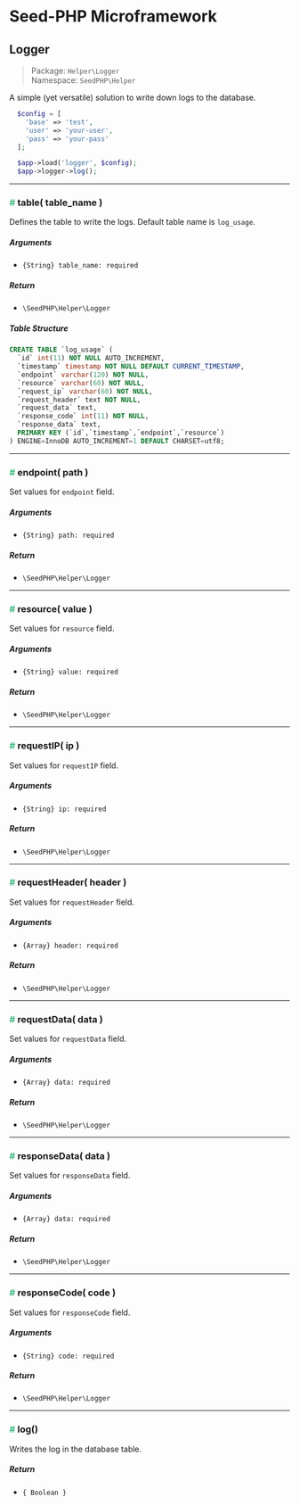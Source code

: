 # Seed-PHP Microframework

## Logger

>Package: `Helper\Logger` <br >
>Namespace: `SeedPHP\Helper`

A simple (yet versatile) solution to write down logs to the database.

```php
  $config = [
    'base' => 'test',
    'user' => 'your-user',
    'pass' => 'your-pass'
  ];

  $app->load('logger', $config);
  $app->logger->log();
```

---

### <span style="color: #42b983;">#</span> table( table_name )

Defines the table to write the logs. Default table name is `log_usage`.

##### Arguments

- `{String} table_name: required`

##### Return

- `\SeedPHP\Helper\Logger`

##### Table Structure

```sql
CREATE TABLE `log_usage` (
  `id` int(11) NOT NULL AUTO_INCREMENT,
  `timestamp` timestamp NOT NULL DEFAULT CURRENT_TIMESTAMP,
  `endpoint` varchar(120) NOT NULL,
  `resource` varchar(60) NOT NULL,
  `request_ip` varchar(60) NOT NULL,
  `request_header` text NOT NULL,
  `request_data` text,
  `response_code` int(11) NOT NULL,
  `response_data` text,
  PRIMARY KEY (`id`,`timestamp`,`endpoint`,`resource`)
) ENGINE=InnoDB AUTO_INCREMENT=1 DEFAULT CHARSET=utf8;
```

---

### <span style="color: #42b983;">#</span> endpoint( path )

Set values for `endpoint` field.

##### Arguments

- `{String} path: required`

##### Return

- `\SeedPHP\Helper\Logger`

---

### <span style="color: #42b983;">#</span> resource( value )

Set values for `resource` field.

##### Arguments

- `{String} value: required`

##### Return

- `\SeedPHP\Helper\Logger`

---

### <span style="color: #42b983;">#</span> requestIP( ip )

Set values for `requestIP` field.

##### Arguments

- `{String} ip: required`

##### Return

- `\SeedPHP\Helper\Logger`

---

### <span style="color: #42b983;">#</span> requestHeader( header )

Set values for `requestHeader` field.

##### Arguments

- `{Array} header: required`

##### Return

- `\SeedPHP\Helper\Logger`

---

### <span style="color: #42b983;">#</span> requestData( data )

Set values for `requestData` field.

##### Arguments

- `{Array} data: required`

##### Return

- `\SeedPHP\Helper\Logger`

---

### <span style="color: #42b983;">#</span> responseData( data )

Set values for `responseData` field.

##### Arguments

- `{Array} data: required`

##### Return

- `\SeedPHP\Helper\Logger`

---

### <span style="color: #42b983;">#</span> responseCode( code )

Set values for `responseCode` field.

##### Arguments

- `{String} code: required`

##### Return

- `\SeedPHP\Helper\Logger`

---

### <span style="color: #42b983;">#</span> log()

Writes the log in the database table.

##### Return

- `{ Boolean }`
